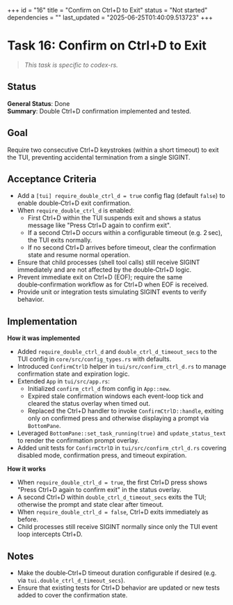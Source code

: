 +++
id = "16"
title = "Confirm on Ctrl+D to Exit"
status = "Not started"
dependencies = ""
last_updated = "2025-06-25T01:40:09.513723"
+++

# Task 16: Confirm on Ctrl+D to Exit

> *This task is specific to codex-rs.*

## Status

**General Status**: Done  
**Summary**: Double Ctrl+D confirmation implemented and tested.

## Goal

Require two consecutive Ctrl+D keystrokes (within a short timeout) to exit the TUI, preventing accidental termination from a single SIGINT.

## Acceptance Criteria

- Add a `[tui] require_double_ctrl_d = true` config flag (default `false`) to enable double‑Ctrl+D exit confirmation.
- When `require_double_ctrl_d` is enabled:
  - First Ctrl+D within the TUI suspends exit and shows a status message like "Press Ctrl+D again to confirm exit".
  - If a second Ctrl+D occurs within a configurable timeout (e.g. 2 sec), the TUI exits normally.
  - If no second Ctrl+D arrives before timeout, clear the confirmation state and resume normal operation.
- Ensure that child processes (shell tool calls) still receive SIGINT immediately and are not affected by the double‑Ctrl+D logic.
- Prevent immediate exit on Ctrl+D (EOF); require the same double‑confirmation workflow as for Ctrl+D when EOF is received.
- Provide unit or integration tests simulating SIGINT events to verify behavior.

## Implementation

**How it was implemented**  
- Added `require_double_ctrl_d` and `double_ctrl_d_timeout_secs` to the TUI config in `core/src/config_types.rs` with defaults.
- Introduced `ConfirmCtrlD` helper in `tui/src/confirm_ctrl_d.rs` to manage confirmation state and expiration logic.
- Extended `App` in `tui/src/app.rs`:
  - Initialized `confirm_ctrl_d` from config in `App::new`.
  - Expired stale confirmation windows each event-loop tick and cleared the status overlay when timed out.
  - Replaced the Ctrl+D handler to invoke `ConfirmCtrlD::handle`, exiting only on confirmed press and otherwise displaying a prompt via `BottomPane`.
- Leveraged `BottomPane::set_task_running(true)` and `update_status_text` to render the confirmation prompt overlay.
- Added unit tests for `ConfirmCtrlD` in `tui/src/confirm_ctrl_d.rs` covering disabled mode, confirmation press, and timeout expiration.

**How it works**  
- When `require_double_ctrl_d = true`, the first Ctrl+D press shows "Press Ctrl+D again to confirm exit" in the status overlay.
- A second Ctrl+D within `double_ctrl_d_timeout_secs` exits the TUI; otherwise the prompt and state clear after timeout.
- When `require_double_ctrl_d = false`, Ctrl+D exits immediately as before.
- Child processes still receive SIGINT normally since only the TUI event loop intercepts Ctrl+D.

## Notes

- Make the double‑Ctrl+D timeout duration configurable if desired (e.g. via `tui.double_ctrl_d_timeout_secs`).
- Ensure that existing tests for Ctrl+D behavior are updated or new tests added to cover the confirmation state.
